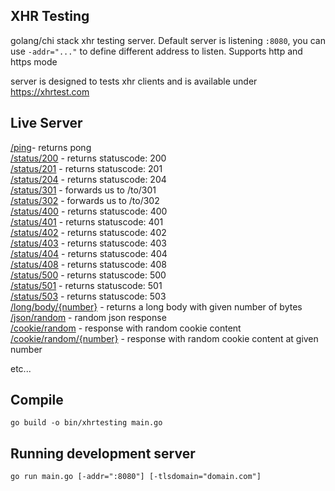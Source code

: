 ## XHR Testing 
golang/chi stack xhr testing server. Default server is listening `:8080`, you can use `-addr="..."` to define different address to listen. Supports http and https mode

server is designed to tests xhr clients and is available under https://xhrtest.com

## Live Server
[/ping](https://xhrtest.com/ping)- returns pong  
[/status/200](https://xhrtest.com/status/200) - returns statuscode: 200  
[/status/201](https://xhrtest.com/status/201) - returns statuscode: 201  
[/status/204](https://xhrtest.com/status/204) - returns statuscode: 204  
[/status/301](https://xhrtest.com/status/301) - forwards us to /to/301  
[/status/302](https://xhrtest.com/status/302) - forwards us to /to/302  
[/status/400](https://xhrtest.com/status/400) - returns statuscode: 400  
[/status/401](https://xhrtest.com/status/401) - returns statuscode: 401  
[/status/402](https://xhrtest.com/status/402) - returns statuscode: 402  
[/status/403](https://xhrtest.com/status/403) - returns statuscode: 403  
[/status/404](https://xhrtest.com/status/404) - returns statuscode: 404  
[/status/408](https://xhrtest.com/status/408) - returns statuscode: 408  
[/status/500](https://xhrtest.com/status/500) - returns statuscode: 500  
[/status/501](https://xhrtest.com/status/501) - returns statuscode: 501  
[/status/503](https://xhrtest.com/status/503) - returns statuscode: 503  
[/long/body/{number}](https://xhrtest.com//long/body/512) - returns a long body with given number of bytes   
[/json/random](https://xhrtest.com/json/random) - random json response  
[/cookie/random](https://xhrtest.com/cookie/random) - response with random cookie content  
[/cookie/random/{number}](https://xhrtest.com/cookie/random/10) - response with random cookie content at given number  


etc... 


## Compile
`go build -o bin/xhrtesting main.go`

## Running development server
`go run main.go [-addr=":8080"] [-tlsdomain="domain.com"]`

